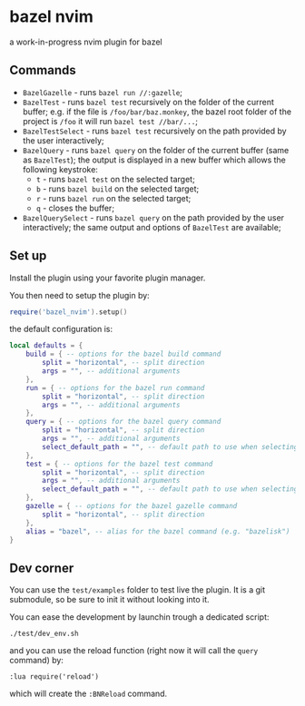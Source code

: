# bazel nvim

a work-in-progress nvim plugin for bazel

## Commands

- `BazelGazelle` - runs `bazel run //:gazelle`;
- `BazelTest` - runs `bazel test` recursively on the folder of the current buffer; e.g. if the file is `/foo/bar/baz.monkey`, the bazel root folder of the project is `/foo` it will run
`bazel test //bar/...`;
- `BazelTestSelect` - runs `bazel test` recursively on the path provided by the user interactively;
- `BazelQuery` - runs `bazel query` on the folder of the current buffer (same as `BazelTest`); the output is displayed in a new buffer which allows the following keystroke:
  - `t` - runs `bazel test` on the selected target;
  - `b` - runs `bazel build` on the selected target;
  - `r` - runs `bazel run` on the selected target;
  - `q` - closes the buffer;
- `BazelQuerySelect` - runs `bazel query` on the path provided by the user interactively; the same output and options of `BazelTest` are available; 

## Set up

Install the plugin using your favorite plugin manager.

You then need to setup the plugin by:

```lua
require('bazel_nvim').setup()
```
the default configuration is:

```lua
local defaults = {
    build = { -- options for the bazel build command
        split = "horizontal", -- split direction
        args = "", -- additional arguments
    },
    run = { -- options for the bazel run command
        split = "horizontal", -- split direction
        args = "", -- additional arguments
    },
    query = { -- options for the bazel query command
        split = "horizontal", -- split direction
        args = "", -- additional arguments
        select_default_path = "", -- default path to use when selecting a path/target
    },
    test = { -- options for the bazel test command
        split = "horizontal", -- split direction
        args = "", -- additional arguments
        select_default_path = "", -- default path to use when selecting a path/target
    },
    gazelle = { -- options for the bazel gazelle command
        split = "horizontal", -- split direction
    },
    alias = "bazel", -- alias for the bazel command (e.g. "bazelisk")
}
```

## Dev corner

You can use the `test/examples` folder to test live the plugin. It is a git submodule, so be sure to init it without looking into it.

You can ease the development by launchin trough  a dedicated script:
```
./test/dev_env.sh
```
and you can use the reload function (right now it will call the `query` command) by:

```
:lua require('reload')
```
which will create the `:BNReload` command. 
